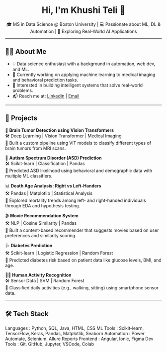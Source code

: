 <h1 align="center">Hi, I'm Khushi Teli 👋</h1>

<p align="center">
  🎓 MS in Data Science @ Boston University | 💻 Passionate about ML, DL & Automation | 🚀 Exploring Real-World AI Applications
</p>

---

## 👩‍💻 About Me

- 💡 Data science enthusiast with a background in automation, web dev, and ML.
- 🔭 Currently working on applying machine learning to medical imaging and behavioral prediction tasks.
- 🎯 Interested in building intelligent systems that solve real-world problems.
- 📬 Reach me at: [LinkedIn](https://linkedin.com/in/your-link) | [Email](mailto:your@email.com)

---

## 🚀 Projects

🔬 **Brain Tumor Detection using Vision Transformers**  
🛠 Deep Learning | Vision Transformer | Medical Imaging  
📄 Built a custom pipeline using ViT models to classify different types of brain tumors from MRI scans.

🧩 **Autism Spectrum Disorder (ASD) Prediction**  
🛠 Scikit-learn | Classification | Pandas  
📄 Predicted ASD likelihood using behavioral and demographic data with multiple ML classifiers.

📊 **Death Age Analysis: Right vs Left-Handers**  
🛠 Pandas | Matplotlib | Statistical Analysis  
📄 Explored mortality trends among left- and right-handed individuals through EDA and hypothesis testing.

🎬 **Movie Recommendation System**  
🛠 NLP | Cosine Similarity | Pandas  
📄 Built a content-based recommender that suggests movies based on user preferences and similarity scoring.

🩺 **Diabetes Prediction**  
🛠 Scikit-learn | Logistic Regression | Random Forest  
📄 Predicted diabetes risk based on patient data like glucose levels, BMI, and age.

🏃‍♀️ **Human Activity Recognition**  
🛠 Sensor Data | SVM | Random Forest  
📄 Classified daily activities (e.g., walking, sitting) using smartphone sensor data.

---

## 🛠️ Tech Stack

Languages     : Python, SQL, Java, HTML, CSS
ML Tools      : Scikit-learn, TensorFlow, Keras, Pandas, Matplotlib, Seaborn
Automation    : Power Automate, Selenium, Allure Reports
Frontend      : Angular, Ionic, Figma
Dev Tools     : Git, GitHub, Jupyter, VSCode, Colab
